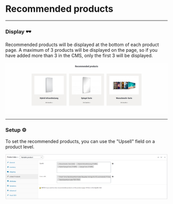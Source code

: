 # Recommended products
-----------------------

### Display 🕶

Recommended products will be displayed at the bottom of each product page.
A maximum of 3 products will be displayed on the page, so if you have added more than 3 in the CMS, only the first 3 will be displayed.

![Example banner](./img/rec_prods.png)

------------


### Setup ⚙

To set the recommended products, you can use the "Upsell" field on a product level.

![Upsells in WP CMS when editing a product](./img/upsells.png)
